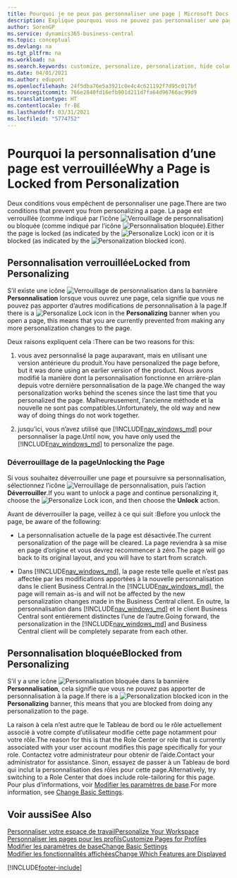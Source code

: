 ```yaml
---
title: Pourquoi je ne peux pas personnaliser une page | Microsoft Docs
description: Explique pourquoi vous ne pouvez pas personnaliser une page et ce que vous pouvez faire pour la déverrouiller et pouvoir ainsi la personnaliser.
author: SorenGP
ms.service: dynamics365-business-central
ms.topic: conceptual
ms.devlang: na
ms.tgt_pltfrm: na
ms.workload: na
ms.search.keywords: customize, personalize, personalization, hide columns, remove fields, move fields
ms.date: 04/01/2021
ms.author: edupont
ms.openlocfilehash: 24f5dba76e5a3921c0e4c4c621192f7d95c017bf
ms.sourcegitcommit: 766e2840fd16efb901d211d7fa64d96766ac99d9
ms.translationtype: HT
ms.contentlocale: fr-BE
ms.lasthandoff: 03/31/2021
ms.locfileid: "5774752"
---
```

# <a name="why-a-page-is-locked-from-personalization"></a><span data-ttu-id="1765a-103">Pourquoi la personnalisation d’une page est verrouillée</span><span class="sxs-lookup"><span data-stu-id="1765a-103">Why a Page is Locked from Personalization</span></span>

<span data-ttu-id="1765a-104">Deux conditions vous empêchent de personnaliser une page.</span><span class="sxs-lookup"><span data-stu-id="1765a-104">There are two conditions that prevent you from personalizing a page.</span></span> <span data-ttu-id="1765a-105">La page est verrouillée (comme indiqué par l’icône ![Verrouillage de personnalisation](media/personalization-lock-icon.png "Verrouillage de personnalisation")) ou bloquée (comme indiqué par l’icône ![Personnalisation bloquée](media/personalization-blocked-icon.png "Personnalisation bloquée")).</span><span class="sxs-lookup"><span data-stu-id="1765a-105">Either the page is locked (as indicated by the ![Personalize Lock](media/personalization-lock-icon.png "Personalize lock")) icon or it is blocked (as indicated by the ![Personalization blocked](media/personalization-blocked-icon.png "Personalization blocked") icon).</span></span>

## <a name="locked-from-personalizing"></a><span data-ttu-id="1765a-106">Personnalisation verrouillée</span><span class="sxs-lookup"><span data-stu-id="1765a-106">Locked from Personalizing</span></span>

<span data-ttu-id="1765a-107">S’il existe une icône ![Verrouillage de personnalisation](media/personalization-lock-icon.png "Verrouillage de personnalisation") dans la bannière **Personnalisation** lorsque vous ouvrez une page, cela signifie que vous ne pouvez pas apporter d’autres modifications de personnalisation à la page.</span><span class="sxs-lookup"><span data-stu-id="1765a-107">If there is a ![Personalize Lock](media/personalization-lock-icon.png "Personalize lock") icon in the **Personalizing** banner when you open a page, this means that you are currently prevented from making any more personalization changes to the page.</span></span>

<!-- This is because we changed the way personalization works behind the scenes since the last time that you personalized the page. Unfortunately, the old way and new of doing things do not work together.

The page currently includes the last personalization changes that you made. If you want to continue personalizing the page, then you can choose the lock icon and then **Unlock**. Just be aware that if you choose to unlock the page, the current personalization of the page will be cleared, and you will have to start from scratch.
-->

<span data-ttu-id="1765a-108">Deux raisons expliquent cela :</span><span class="sxs-lookup"><span data-stu-id="1765a-108">There can be two reasons for this:</span></span>

1. <span data-ttu-id="1765a-109">vous avez personnalisé la page auparavant, mais en utilisant une version antérieure du produit.</span><span class="sxs-lookup"><span data-stu-id="1765a-109">You have personalized the page before, but it was done using an earlier version of the product.</span></span> <span data-ttu-id="1765a-110">Nous avons modifié la manière dont la personnalisation fonctionne en arrière-plan depuis votre dernière personnalisation de la page.</span><span class="sxs-lookup"><span data-stu-id="1765a-110">We changed the way personalization works behind the scenes since the last time that you personalized the page.</span></span> <span data-ttu-id="1765a-111">Malheureusement, l’ancienne méthode et la nouvelle ne sont pas compatibles.</span><span class="sxs-lookup"><span data-stu-id="1765a-111">Unfortunately, the old way and new way of doing things do not work together.</span></span>

2. <span data-ttu-id="1765a-112">jusqu’ici, vous n’avez utilisé que [!INCLUDE[nav_windows_md](includes/nav_windows_md.md)] pour personnaliser la page.</span><span class="sxs-lookup"><span data-stu-id="1765a-112">Until now, you have only used the [!INCLUDE[nav_windows_md](includes/nav_windows_md.md)] to personalize the page.</span></span>

### <a name="unlocking-the-page"></a><span data-ttu-id="1765a-113">Déverrouillage de la page</span><span class="sxs-lookup"><span data-stu-id="1765a-113">Unlocking the Page</span></span>

<span data-ttu-id="1765a-114">Si vous souhaitez déverrouiller une page et poursuivre sa personnalisation, sélectionnez l’icône ![Verrouillage de personnalisation](media/personalization-lock-icon.png "Verrouillage de personnalisation"), puis l’action **Déverrouiller**.</span><span class="sxs-lookup"><span data-stu-id="1765a-114">If you want to unlock a page and continue personalizing it, choose the ![Personalize Lock](media/personalization-lock-icon.png "Personalize lock") icon, and then choose the **Unlock** action.</span></span>  

<span data-ttu-id="1765a-115">Avant de déverrouiller la page, veillez à ce qui suit :</span><span class="sxs-lookup"><span data-stu-id="1765a-115">Before you unlock the page, be aware of the following:</span></span>

- <span data-ttu-id="1765a-116">La personnalisation actuelle de la page est désactivée.</span><span class="sxs-lookup"><span data-stu-id="1765a-116">The current personalization of the page will be cleared.</span></span> <span data-ttu-id="1765a-117">La page reviendra à sa mise en page d’origine et vous devrez recommencer à zéro.</span><span class="sxs-lookup"><span data-stu-id="1765a-117">The page will go back to its original layout, and you will have to start from scratch.</span></span>

- <span data-ttu-id="1765a-118">Dans [!INCLUDE[nav_windows_md](includes/nav_windows_md.md)], la page reste telle quelle et n’est pas affectée par les modifications apportées à la nouvelle personnalisation dans le client Business Central.</span><span class="sxs-lookup"><span data-stu-id="1765a-118">In the [!INCLUDE[nav_windows_md](includes/nav_windows_md.md)], the page will remain as-is and will not be affected by the new personalization changes made in the Business Central client.</span></span> <span data-ttu-id="1765a-119">En outre, la personnalisation dans [!INCLUDE[nav_windows_md](includes/nav_windows_md.md)] et le client Business Central sont entièrement distinctes l’une de l’autre.</span><span class="sxs-lookup"><span data-stu-id="1765a-119">Going forward, the personalization in the [!INCLUDE[nav_windows_md](includes/nav_windows_md.md)] and Business Central client will be completely separate from each other.</span></span>

## <a name="blocked-from-personalizing"></a><span data-ttu-id="1765a-120">Personnalisation bloquée</span><span class="sxs-lookup"><span data-stu-id="1765a-120">Blocked from Personalizing</span></span>

<span data-ttu-id="1765a-121">S’il y a une icône ![Personnalisation bloquée](media/personalization-blocked-icon.png "Personnalisation bloquée") dans la bannière **Personnalisation**, cela signifie que vous ne pouvez pas apporter de personnalisation à la page.</span><span class="sxs-lookup"><span data-stu-id="1765a-121">If there is a ![Personalization blocked](media/personalization-blocked-icon.png "Personalization blocked") icon in the **Personalizing** banner, this means that you are blocked from doing any personalization to the page.</span></span>

<!-- Only text is translated, so removing this image for non-English UX reasons.  ![Personalize blocked](media/personalization-blocked.png "Personalize lock") -->

<span data-ttu-id="1765a-122">La raison à cela n’est autre que le Tableau de bord ou le rôle actuellement associé à votre compte d’utilisateur modifie cette page notamment pour votre rôle.</span><span class="sxs-lookup"><span data-stu-id="1765a-122">The reason for this is that the Role Center or role that is currently associated with your user account modifies this page specifically for your role.</span></span> <span data-ttu-id="1765a-123">Contactez votre administrateur pour obtenir de l’aide.</span><span class="sxs-lookup"><span data-stu-id="1765a-123">Contact your administrator for assistance.</span></span> <span data-ttu-id="1765a-124">Sinon, essayez de passer à un Tableau de bord qui inclut la personnalisation des rôles pour cette page.</span><span class="sxs-lookup"><span data-stu-id="1765a-124">Alternatively, try switching to a Role Center that does include role-tailoring for this page.</span></span> <span data-ttu-id="1765a-125">Pour plus d’informations, voir [Modifier les paramètres de base](ui-change-basic-settings.md).</span><span class="sxs-lookup"><span data-stu-id="1765a-125">For more information, see [Change Basic Settings](ui-change-basic-settings.md).</span></span>

## <a name="see-also"></a><span data-ttu-id="1765a-126">Voir aussi</span><span class="sxs-lookup"><span data-stu-id="1765a-126">See Also</span></span>
[<span data-ttu-id="1765a-127">Personnaliser votre espace de travail</span><span class="sxs-lookup"><span data-stu-id="1765a-127">Personalize Your Workspace</span></span>](ui-personalization-user.md)  
[<span data-ttu-id="1765a-128">Personnaliser les pages pour les profils</span><span class="sxs-lookup"><span data-stu-id="1765a-128">Customize Pages for Profiles</span></span>](ui-personalization-manage.md)  
[<span data-ttu-id="1765a-129">Modifier les paramètres de base</span><span class="sxs-lookup"><span data-stu-id="1765a-129">Change Basic Settings</span></span>](ui-change-basic-settings.md)  
[<span data-ttu-id="1765a-130">Modifier les fonctionnalités affichées</span><span class="sxs-lookup"><span data-stu-id="1765a-130">Change Which Features are Displayed</span></span>](ui-experiences.md)  


[!INCLUDE[footer-include](includes/footer-banner.md)]